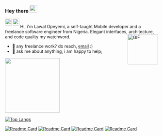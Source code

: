 ### Hey there <img src="https://media.giphy.com/media/hvRJCLFzcasrR4ia7z/giphy.gif" width="25px">
<a href="https://twitter.com/devlonoah">
  <img align="left" alt="Opeyemi Noah | Twitter" width="22px" src="https://raw.githubusercontent.com/peterthehan/peterthehan/master/assets/twitter.svg" />
</a>
<a href="https://www.linkedin.com/in/onoah/">
  <img align="left" alt="Abhishek's LinkedIN" width="22px" src="https://raw.githubusercontent.com/peterthehan/peterthehan/master/assets/linkedin.svg" />
</a>

<br/>
Hi, i'm Lawal Opeyemi, a self-taught Mobile developer and a freelance software engineer from Nigeria.
Elegant interfaces, architecture, and code quality my watchword.

  <img align="right" alt="GIF" src="https://media.giphy.com/media/3o7WTQcjUp6JnP7s52/giphy.gif" width="100" height="100" />

- 💼 any freelance work? do reach, [email](mailto:devlonoah@gmail.com) :)
- 💬 ask me about anything, i am happy to help;

<!--
**Devlonoah/devlonoah** is a ✨ _special_ ✨ repository because its `README.md` (this file) appears on your GitHub profile.

Here are some ideas to get you started:

- 🔭 I’m currently working on ...
- 🌱 I’m currently learning ...
- 👯 I’m looking to collaborate on ...
- 🤔 I’m looking for help with ...
- 💬 Ask me about ...
- 📫 How to reach me: ...
- 😄 Pronouns: ...
- ⚡ Fun fact: ...
-->

<!-- [![Devlonoah's GitHub stats](https://github-readme-stats.vercel.app/api?username=devlonoah)](https://github.com/devlonoah/github-readme-stats)
 -->
<!-- ## Glad to see you here ![visitors](https://visitor-badge.glitch.me/badge?page_id=page.id)
 -->
<img height="180em" src="https://github-readme-stats.vercel.app/api?username=devlonoah&show_icons=true&hide_border=true&&count_private=true&include_all_commits=true&theme=dark" />

[![Top Langs](https://github-readme-stats.vercel.app/api/top-langs/?username=devlonoah&theme=dark&hide_border=true)](https://github.com/devlonoah/github-readme-stats)


[![Readme Card](https://github-readme-stats.vercel.app/api/pin/?username=devlonoah&repo=plant_app_UI&theme=dark&hide_border=true)](https://github.com/devlonoah/github-readme-stats)
[![Readme Card](https://github-readme-stats.vercel.app/api/pin/?username=devlonoah&repo=huawei_contest&theme=dark&hide_border=true)](https://github.com/devlonoah/github-readme-stats)
[![Readme Card](https://github-readme-stats.vercel.app/api/pin/?username=devlonoah&repo=Foodor&theme=dark&hide_border=true)](https://github.com/devlonoah/github-readme-stats)
[![Readme Card](https://github-readme-stats.vercel.app/api/pin/?username=devlonoah&repo=Timer_App&theme=dark&hide_border=true)](https://github.com/devlonoah/github-readme-stats)





